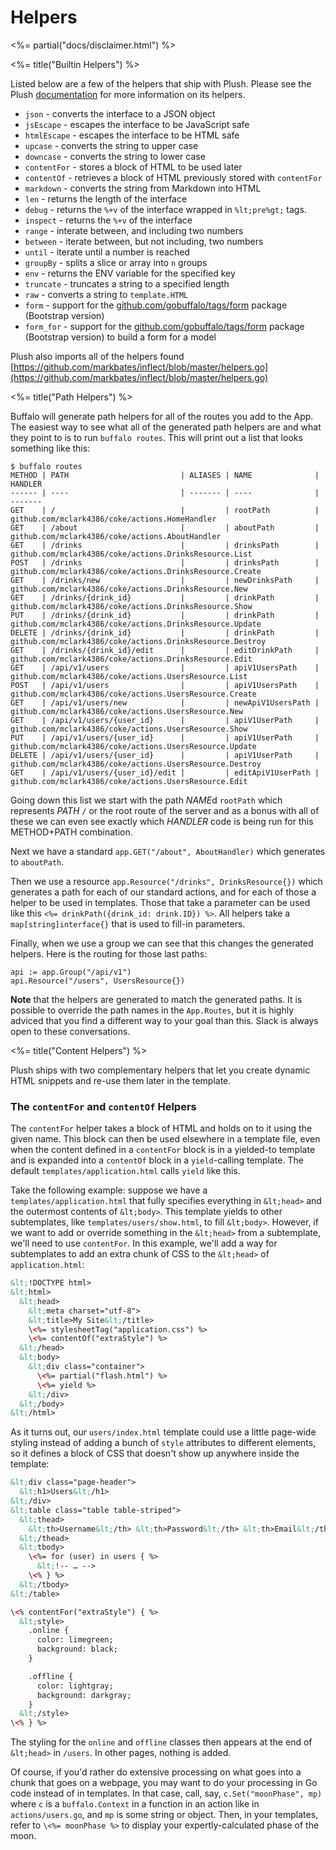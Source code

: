 # Helpers

<%= partial("docs/disclaimer.html") %>

<%= title("Builtin Helpers") %>

Listed below are a few of the helpers that ship with Plush. Please see the Plush [documentation](https://github.com/gobuffalo/plush) for more information on its helpers.

* `json` - converts the interface to a JSON object
* `jsEscape` - escapes the interface to be JavaScript safe
* `htmlEscape` - escapes the interface to be HTML safe
* `upcase` - converts the string to upper case
* `downcase` - converts the string to lower case
* `contentFor` - stores a block of HTML to be used later
* `contentOf` - retrieves a block of HTML previously stored with `contentFor`
* `markdown` - converts the string from Markdown into HTML
* `len` - returns the length of the interface
* `debug` - returns the `%+v` of the interface wrapped in `%lt;pre%gt;` tags.
* `inspect` - returns the `%+v` of the interface
* `range` - interate between, and including two numbers
* `between` - iterate between, but not including, two numbers
* `until` - iterate until a number is reached
* `groupBy` - splits a slice or array into `n` groups
* `env` - returns the ENV variable for the specified key
* `truncate` - truncates a string to a specified length
* `raw` - converts a string to `template.HTML`
* `form` - support for the [github.com/gobuffalo/tags/form](https://github.com/gobuffalo/tags/tree/master/form) package (Bootstrap version)
* `form_for` - support for the [github.com/gobuffalo/tags/form](https://github.com/gobuffalo/tags/tree/master/form) package (Bootstrap version) to build a form for a model

Plush also imports all of the helpers found [https://github.com/markbates/inflect/blob/master/helpers.go](https://github.com/markbates/inflect/blob/master/helpers.go)

<%= title("Path Helpers") %>

Buffalo will generate path helpers for all of the routes you add to the App. The easiest way to see what all of the generated path helpers are and what they point to is to run `buffalo routes`. This will print out a list that looks something like this:

```
$ buffalo routes
METHOD | PATH                         | ALIASES | NAME              | HANDLER
------ | ----                         | ------- | ----              | -------
GET    | /                            |         | rootPath          | github.com/mclark4386/coke/actions.HomeHandler
GET    | /about                       |         | aboutPath         | github.com/mclark4386/coke/actions.AboutHandler
GET    | /drinks                      |         | drinksPath        | github.com/mclark4386/coke/actions.DrinksResource.List
POST   | /drinks                      |         | drinksPath        | github.com/mclark4386/coke/actions.DrinksResource.Create
GET    | /drinks/new                  |         | newDrinksPath     | github.com/mclark4386/coke/actions.DrinksResource.New
GET    | /drinks/{drink_id}           |         | drinkPath         | github.com/mclark4386/coke/actions.DrinksResource.Show
PUT    | /drinks/{drink_id}           |         | drinkPath         | github.com/mclark4386/coke/actions.DrinksResource.Update
DELETE | /drinks/{drink_id}           |         | drinkPath         | github.com/mclark4386/coke/actions.DrinksResource.Destroy
GET    | /drinks/{drink_id}/edit      |         | editDrinkPath     | github.com/mclark4386/coke/actions.DrinksResource.Edit
GET    | /api/v1/users                |         | apiV1UsersPath    | github.com/mclark4386/coke/actions.UsersResource.List
POST   | /api/v1/users                |         | apiV1UsersPath    | github.com/mclark4386/coke/actions.UsersResource.Create
GET    | /api/v1/users/new            |         | newApiV1UsersPath | github.com/mclark4386/coke/actions.UsersResource.New
GET    | /api/v1/users/{user_id}      |         | apiV1UserPath     | github.com/mclark4386/coke/actions.UsersResource.Show
PUT    | /api/v1/users/{user_id}      |         | apiV1UserPath     | github.com/mclark4386/coke/actions.UsersResource.Update
DELETE | /api/v1/users/{user_id}      |         | apiV1UserPath     | github.com/mclark4386/coke/actions.UsersResource.Destroy
GET    | /api/v1/users/{user_id}/edit |         | editApiV1UserPath | github.com/mclark4386/coke/actions.UsersResource.Edit
```

Going down this list we start with the path *NAME*d `rootPath` which represents *PATH* `/` or the root route of the server and as a bonus with all of these we can even see exactly which *HANDLER* code is being run for this METHOD+PATH combination.

Next we have a standard `app.GET("/about", AboutHandler)` which generates to `aboutPath`. 

Then we use a resource `app.Resource("/drinks", DrinksResource{})` which generates a path for each of our standard actions, and for each of those a helper to be used in templates. Those that take a parameter can be used like this `<%= drinkPath({drink_id: drink.ID}) %>`. All helpers take a `map[string]interface{}` that is used to fill-in parameters.

Finally, when we use a group we can see that this changes the generated helpers. Here is the routing for those last paths:

```
api := app.Group("/api/v1")
api.Resource("/users", UsersResource{})
```

**Note** that the helpers are generated to match the generated paths. It is possible to override the path names in the `App.Routes`, but it is highly adviced that you find a different way to your goal than this. Slack is always open to these conversations.

<%= title("Content Helpers") %>

Plush ships with two complementary helpers that let you create dynamic HTML snippets and re-use them later in the template.

### The `contentFor` and `contentOf` Helpers

The `contentFor` helper takes a block of HTML and holds on to it using the given name. This block can then be used elsewhere in a template file, even when the content defined in a `contentFor` block is in a yielded-to template and is expanded into a `contentOf` block in a `yield`-calling template. The default `templates/application.html` calls `yield` like this.

Take the following example: suppose we have a `templates/application.html` that fully specifies everything in `&lt;head>` and the outermost contents of `&lt;body>`. This template yields to other subtemplates, like `templates/users/show.html`, to fill `&lt;body>`. However, if we want to add or override something in the `&lt;head>` from a subtemplate, we'll need to use `contentFor`. In this example, we'll add a way for subtemplates to add an extra chunk of CSS to the `&lt;head>` of `application.html`:

```html
&lt;!DOCTYPE html>
&lt;html>
  &lt;head>
    &lt;meta charset="utf-8">
    &lt;title>My Site&lt;/title>
    \<%= stylesheetTag("application.css") %>
    \<%= contentOf("extraStyle") %>
  &lt;/head>
  &lt;body>
    &lt;div class="container">
      \<%= partial("flash.html") %>
      \<%= yield %>
    &lt;/div>
  &lt;/body>
&lt;/html>
```

As it turns out, our `users/index.html` template could use a little page-wide styling instead of adding a bunch of `style` attributes to different elements, so it defines a block of CSS that doesn't show up anywhere inside the template:

```html
&lt;div class="page-header">
  &lt;h1>Users&lt;/h1>
&lt;/div>
&lt;table class="table table-striped">
  &lt;thead>
    &lt;th>Username&lt;/th> &lt;th>Password&lt;/th> &lt;th>Email&lt;/th> &lt;th>Admin?&lt;/th> &lt;th>&nbsp;&lt;/th>
  &lt;/thead>
  &lt;tbody>
    \<%= for (user) in users { %>
      &lt;!-- … -->
    \<% } %>
  &lt;/tbody>
&lt;/table>

\<% contentFor("extraStyle") { %>
  &lt;style>
    .online {
      color: limegreen;
      background: black;
    }

    .offline {
      color: lightgray;
      background: darkgray;
    }
  &lt;/style>
\<% } %>
```

The styling for the `online` and `offline` classes then appears at the end of `&lt;head>` in `/users`. In other pages, nothing is added.

Of course, if you'd rather do extensive processing on what goes into a chunk that goes on a webpage, you may want to do your processing in Go code instead of in templates. In that case, call, say, `c.Set("moonPhase", mp)` where `c` is a `buffalo.Context` in a function in an action like in `actions/users.go`, and `mp` is some string or object. Then, in your templates, refer to `\<%= moonPhase %>` to display your expertly-calculated phase of the moon.

